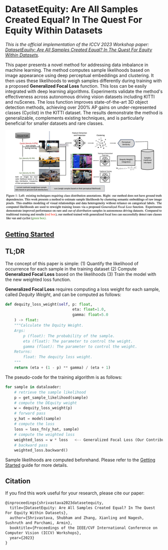# DatasetEquity: Are All Samples Created Equal? In The Quest For Equity Within Datasets

*This is the official implementation of the ICCV 2023 Workshop paper: [DatasetEquity: Are All Samples Created Equal? In The Quest For Equity Within Datasets]().*

This paper presents a novel method for addressing data imbalance in machine learning. The method computes sample likelihoods based on image appearance using deep perceptual embeddings and clustering. It then uses these likelihoods to weigh samples differently during training with a proposed **Generalized Focal Loss** function. This loss can be easily integrated with deep learning algorithms. Experiments validate the method's effectiveness across autonomous driving vision datasets including KITTI and nuScenes. The loss function improves state-of-the-art 3D object detection methods, achieving over 200% AP gains on under-represented classes (Cyclist) in the KITTI dataset. The results demonstrate the method is generalizable, complements existing techniques, and is particularly beneficial for smaller datasets and rare classes.

![Teaser](docs/fig/teaser.png)

## [Getting Started](docs/getting_started.md)

## TL;DR

The concept of this paper is simple: (1) Quantify the likelihood of occurrence for each sample in the training dataset (2) Compute **Generalized Focal Loss** based on the likelihoods (3) Train the model with the new weighted loss function.

**Generalized Focal Loss** requires computing a loss weight for each sample, called *Dequity Weight*, and can be computed as follows:

```python
def dequity_loss_weight(self, p: float, 
                              eta: float=1.0, 
                              gamma: float=5.0
    ) -> float:
    """Calculate the Dquity Weight.
    Args:
        p (float): The probability of the sample.
        eta (float): The parameter to control the weight.
        gamma (float): The parameter to control the weight.
    Returns:
        float: The dequity loss weight.
    """
    return (eta + (1 - p) ** gamma) / (eta + 1)
```

The pseudo-code for the training algorithm is as follows:

```python
for sample in dataloader:
    # retrieve the sample likelihood
    p = get_sample_likelihood(sample)
    # compute the DEquity weight
    w = dequity_loss_weight(p)
    # forward pass
    y_hat = model(sample)
    # compute the loss
    loss = loss_fn(y_hat, sample)
    # compute the weighted loss
    weighted_loss = w * loss   <-- Generalized Focal Loss (Our Contribution)
    # backward pass
    weighted_loss.backward()
```

Sample likelihoods are computed beforehand. Please refer to the [Getting Started](docs/getting_started.md) guide for more details.

## Citation

If you find this work useful for your research, please cite our paper:

```
@inproceedings{shrivastava2023datasetequity,
  title={DatasetEquity: Are All Samples Created Equal? In The Quest For Equity Within Datasets},
  author={Shrivastava, Shubham and Zhang, Xianling and Nagesh, Sushruth and Parchami, Armin},
  booktitle={Proceedings of the IEEE/CVF International Conference on Computer Vision (ICCV) Workshops},
  year={2023}
}
```